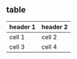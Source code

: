 ## table

| header 1 | header 2 |
| -------- | -------- |
| cell 1   | cell 2   |
| cell 3   | cell 4   |
